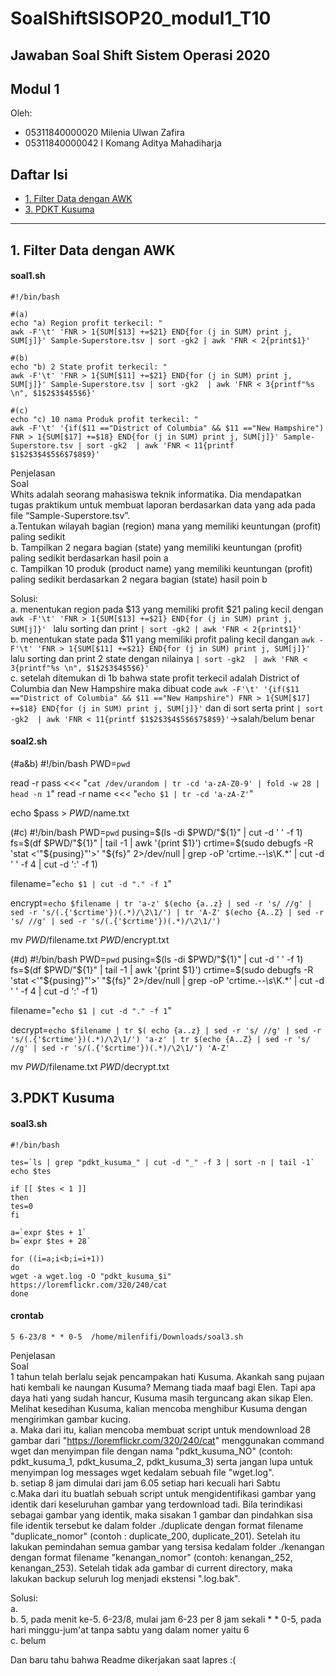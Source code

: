 # SoalShiftSISOP20_modul1_T10

## Jawaban Soal Shift Sistem Operasi 2020

## Modul 1

Oleh: 

* 05311840000020 Milenia Ulwan Zafira
* 05311840000042 I Komang Aditya Mahadiharja

## Daftar Isi
* [1. Filter Data dengan AWK](#1-filter-data-dengan-awk)
* [3. PDKT Kusuma](#3-pdkt-kusuma)
- - - 

## 1. Filter Data dengan AWK
#### soal1.sh
```
#!/bin/bash

#(a)
echo "a) Region profit terkecil: "
awk -F'\t' 'FNR > 1{SUM[$13] +=$21} END{for (j in SUM) print j, SUM[j]}' Sample-Superstore.tsv | sort -gk2 | awk 'FNR < 2{print$1}'

#(b)
echo "b) 2 State profit terkecil: "
awk -F'\t' 'FNR > 1{SUM[$11] +=$21} END{for (j in SUM) print j, SUM[j]}' Sample-Superstore.tsv | sort -gk2  | awk 'FNR < 3{printf"%s \n", $1$2$3$4$5$6}'

#(c)
echo "c) 10 nama Produk profit terkecil: "
awk -F'\t' '{if($11 =="District of Columbia" && $11 =="New Hampshire") FNR > 1{SUM[$17] +=$18} END{for (j in SUM) print j, SUM[j]}' Sample-Superstore.tsv | sort -gk2  | awk 'FNR < 11{printf $1$2$3$4$5$6$7$8$9}'
```
Penjelasan<br />
Soal<br />
Whits adalah seorang mahasiswa teknik informatika. Dia mendapatkan tugas praktikum
untuk membuat laporan berdasarkan data yang ada pada file “Sample-Superstore.tsv”.<br />
a.Tentukan wilayah bagian (region) mana yang memiliki keuntungan (profit) paling
sedikit<br />
b. Tampilkan 2 negara bagian (state) yang memiliki keuntungan (profit) paling
sedikit berdasarkan hasil poin a<br />
c. Tampilkan 10 produk (product name) yang memiliki keuntungan (profit) paling
sedikit berdasarkan 2 negara bagian (state) hasil poin b<br />

Solusi:<br />
a. menentukan region pada $13 yang memiliki profit $21 paling kecil dengan ``awk -F'\t' 'FNR > 1{SUM[$13] +=$21} END{for (j in SUM) print j, SUM[j]}' `` lalu sorting dan print ``| sort -gk2 | awk 'FNR < 2{print$1}'``<br />
b. menentukan state pada $11 yang memiliki profit paling kecil dangan ``awk -F'\t' 'FNR > 1{SUM[$11] +=$21} END{for (j in SUM) print j, SUM[j]}'`` lalu sorting dan print 2 state dengan nilainya ``| sort -gk2  | awk 'FNR < 3{printf"%s \n", $1$2$3$4$5$6}'``<br />
c. setelah ditemukan di 1b bahwa state profit terkecil adalah District of Columbia dan New Hampshire maka dibuat code ``awk -F'\t' '{if($11 =="District of Columbia" && $11 =="New Hampshire") FNR > 1{SUM[$17] +=$18} END{for (j in SUM) print j, SUM[j]}'`` dan di sort serta print ``| sort -gk2  | awk 'FNR < 11{printf $1$2$3$4$5$6$7$8$9}'``->salah/belum benar

#### soal2.sh

(#a&b)
#!/bin/bash
PWD=`pwd`

read -r pass <<< "`cat /dev/urandom | tr -cd 'a-zA-Z0-9' | fold -w 28 | head -n 1`"
read -r name <<< "`echo $1 | tr -cd 'a-zA-Z'`"

echo $pass > $PWD/$name.txt


(#c)
#!/bin/bash
PWD=`pwd`
pusing=$(ls -di $PWD/"${1}" | cut -d ' ' -f 1)
fs=$(df $PWD/"${1}" | tail -1 | awk '{print $1}')
crtime=$(sudo debugfs -R 'stat <'"${pusing}"'>' "${fs}" 2>/dev/null | grep -oP 'crtime.*--\s*\K.*' | cut -d ' ' -f 4 | cut -d ':' -f 1)

filename="`echo $1 | cut -d "." -f 1`"

encrypt=`echo $filename | tr 'a-z' $(echo {a..z} | sed -r 's/ //g' | sed -r 's/(.{'$crtime'})(.*)/\2\1/') | tr 'A-Z' $(echo {A..Z} | sed -r 's/ //g' | sed -r 's/(.{'$crtime'})(.*)/\2\1/')`

mv $PWD/$filename.txt $PWD/$encrypt.txt

(#d)
#!/bin/bash
PWD=`pwd`
pusing=$(ls -di $PWD/"${1}" | cut -d ' ' -f 1)
fs=$(df $PWD/"${1}" | tail -1 | awk '{print $1}')
crtime=$(sudo debugfs -R 'stat <'"${pusing}"'>' "${fs}" 2>/dev/null | grep -oP 'crtime.*--\s*\K.*' | cut -d ' ' -f 4 | cut -d ':' -f 1)

filename="`echo $1 | cut -d "." -f 1`"

decrypt=`echo $filename | tr $( echo {a..z} | sed -r 's/ //g' | sed -r 's/(.{'$crtime'})(.*)/\2\1/') 'a-z' | tr $(echo {A..Z} | sed -r 's/ //g' | sed -r 's/(.{'$crtime'})(.*)/\2\1/') 'A-Z'`

mv $PWD/$filename.txt $PWD/$decrypt.txt


## 3.PDKT Kusuma
#### soal3.sh
```
#!/bin/bash

tes=`ls | grep "pdkt_kusuma_" | cut -d "_" -f 3 | sort -n | tail -1`
echo $tes

if [[ $tes < 1 ]]
then
tes=0
fi

a=`expr $tes + 1`
b=`expr $tes + 28`

for ((i=a;i<b;i=i+1))
do
wget -a wget.log -O "pdkt_kusuma_$i" https://loremflickr.com/320/240/cat
done
```
#### crontab
```
5 6-23/8 * * 0-5  /home/milenfifi/Downloads/soal3.sh
```
Penjelasan<br />
Soal<br />
1 tahun telah berlalu sejak pencampakan hati Kusuma. Akankah sang pujaan hati
kembali ke naungan Kusuma? Memang tiada maaf bagi Elen. Tapi apa daya hati yang
sudah hancur, Kusuma masih terguncang akan sikap Elen. Melihat kesedihan Kusuma,
kalian mencoba menghibur Kusuma dengan mengirimkan gambar kucing. <br />
a. Maka dari itu, kalian mencoba membuat script untuk mendownload 28 gambar dari
"https://loremflickr.com/320/240/cat" menggunakan command wget dan menyimpan file
dengan nama "pdkt_kusuma_NO" (contoh: pdkt_kusuma_1, pdkt_kusuma_2,
pdkt_kusuma_3) serta jangan lupa untuk menyimpan log messages wget kedalam
sebuah file "wget.log". <br />
b. setiap 8 jam dimulai dari jam 6.05 setiap hari kecuali hari Sabtu<br />
c.Maka dari itu buatlah sebuah script untuk mengidentifikasi gambar yang identik dari keseluruhan
gambar yang terdownload tadi. Bila terindikasi sebagai gambar yang identik, maka
sisakan 1 gambar dan pindahkan sisa file identik tersebut ke dalam folder ./duplicate
dengan format filename "duplicate_nomor" (contoh : duplicate_200, duplicate_201).
Setelah itu lakukan pemindahan semua gambar yang tersisa kedalam folder ./kenangan
dengan format filename "kenangan_nomor" (contoh: kenangan_252, kenangan_253).
Setelah tidak ada gambar di current directory, maka lakukan backup seluruh log menjadi
ekstensi ".log.bak". <br />

Solusi:<br />
a. <br />
b. 5, pada menit ke-5. 6-23/8, mulai jam 6-23 per 8 jam sekali * * 0-5, pada hari minggu-jum'at tanpa sabtu yang dalam nomer yaitu 6<br />
c. belum


Dan baru tahu bahwa Readme dikerjakan saat lapres :(
